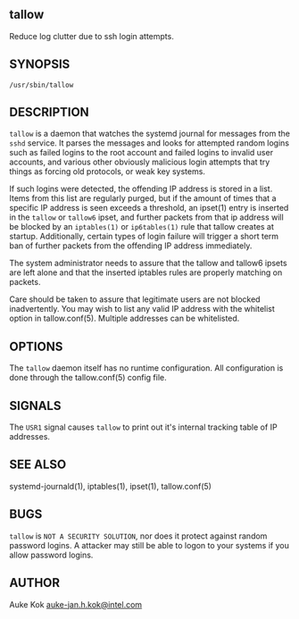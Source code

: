 
## tallow 

Reduce log clutter due to ssh login attempts.

## SYNOPSIS

`/usr/sbin/tallow`

## DESCRIPTION

`tallow` is a daemon that watches the systemd journal for messages
from the `sshd` service. It parses the messages and looks for
attempted random logins such as failed logins to the root account and
failed logins to invalid user accounts, and various other obviously
malicious login attempts that try things as forcing old protocols,
or weak key systems.

If such logins were detected, the offending IP address is stored in
a list. Items from this list are regularly purged, but if the amount
of times that a specific IP address is seen exceeds a threshold,
an ipset(1) entry is inserted in the `tallow` or `tallow6`
ipset, and further packets from that ip address will be blocked
by an `iptables(1)` or `ip6tables(1)` rule that tallow creates at
startup. Additionally, certain types of login failure will trigger
a short term ban of further packets from the offending IP address
immediately.

The system administrator needs to assure that the tallow and tallow6
ipsets are left alone and that the inserted iptables rules are properly
matching on packets.

Care should be taken to assure that legitimate users are not
blocked inadvertently. You may wish to list any valid IP address
with the whitelist option in tallow.conf(5). Multiple addresses can
be whitelisted.

## OPTIONS

The `tallow` daemon itself has no runtime configuration. All
configuration is done through the tallow.conf(5) config file.

## SIGNALS

The `USR1` signal causes `tallow` to print out it's internal tracking
table of IP addresses.

## SEE ALSO

systemd-journald(1), iptables(1), ipset(1), tallow.conf(5)

## BUGS

`tallow` is `NOT A SECURITY SOLUTION`, nor does it protect against
random password logins. A attacker may still be able to logon to your
systems if you allow password logins.

## AUTHOR

Auke Kok <auke-jan.h.kok@intel.com>
